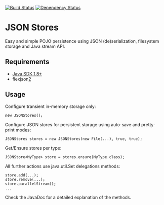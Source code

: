 [![Build Status](https://secure.travis-ci.org/christiangroth/json-store.svg)](http://travis-ci.org/christiangroth/json-store)
[![Dependency Status](https://www.versioneye.com/user/projects/551efcaf971f7847ca0003e2/badge.svg?style=flat)](https://www.versioneye.com/user/projects/551efcaf971f7847ca0003e2)

JSON Stores
=====================
Easy and simple POJO persistence using JSON (de)serialization, filesystem storage and Java stream API.

Requirements
------------

- [Java SDK 1.8+][1]
- flexjson[2]

Usage
-----

Configure transient in-memory storage only:

	new JSONStores();

Configure JSON stores for persistent storage using auto-save and pretty-print modes:

	JSONStores stores = new JSONStores(new File(...), true, true);

Get/Ensure stores per type:

	JSONStore<MyType> store = stores.ensure(MyType.class);

All further actions use java.util.Set delegations methods:

	store.add(...);
	store.remove(...);
	store.parallelStream();
	...

Check the JavaDoc for a detailed explanation of the methods.

[1]: http://www.oracle.com/technetwork/java/javase/downloads/index.html
[2]: http://flexjson.sourceforge.net/